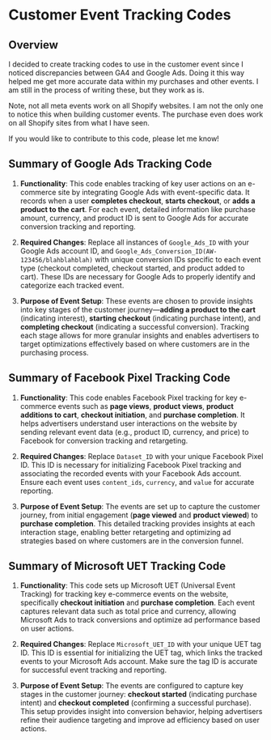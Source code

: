 # Customer Event Tracking Codes

## Overview
I decided to create tracking codes to use in the customer event since I noticed discrepancies between GA4 and Google Ads. Doing it this way helped me get more accurate data within my purchases and other events.
I am still in the process of writing these, but they work as is. 

Note, not all meta events work on all Shopify websites. I am not the only one to notice this when building customer events. The purchase even does work on all Shopify sites from what I have seen. 

If you would like to contribute to this code, please let me know!

## Summary of Google Ads Tracking Code

1. **Functionality**: This code enables tracking of key user actions on an e-commerce site by integrating Google Ads with event-specific data. It records when a user **completes checkout**, **starts checkout**, or **adds a product to the cart**. For each event, detailed information like purchase amount, currency, and product ID is sent to Google Ads for accurate conversion tracking and reporting.

2. **Required Changes**: Replace all instances of `Google_Ads_ID` with your Google Ads account ID, and `Google_Ads_Conversion_ID(AW-123456/blahblahblah)` with unique conversion IDs specific to each event type (checkout completed, checkout started, and product added to cart). These IDs are necessary for Google Ads to properly identify and categorize each tracked event.

3. **Purpose of Event Setup**: These events are chosen to provide insights into key stages of the customer journey—**adding a product to the cart** (indicating interest), **starting checkout** (indicating purchase intent), and **completing checkout** (indicating a successful conversion). Tracking each stage allows for more granular insights and enables advertisers to target optimizations effectively based on where customers are in the purchasing process.


## Summary of Facebook Pixel Tracking Code

1. **Functionality**: This code enables Facebook Pixel tracking for key e-commerce events such as **page views**, **product views**, **product additions to cart**, **checkout initiation**, and **purchase completion**. It helps advertisers understand user interactions on the website by sending relevant event data (e.g., product ID, currency, and price) to Facebook for conversion tracking and retargeting.

2. **Required Changes**: Replace `Dataset_ID` with your unique Facebook Pixel ID. This ID is necessary for initializing Facebook Pixel tracking and associating the recorded events with your Facebook Ads account. Ensure each event uses `content_ids`, `currency`, and `value` for accurate reporting.

3. **Purpose of Event Setup**: The events are set up to capture the customer journey, from initial engagement (**page viewed** and **product viewed**) to **purchase completion**. This detailed tracking provides insights at each interaction stage, enabling better retargeting and optimizing ad strategies based on where customers are in the conversion funnel.

## Summary of Microsoft UET Tracking Code

1. **Functionality**: This code sets up Microsoft UET (Universal Event Tracking) for tracking key e-commerce events on the website, specifically **checkout initiation** and **purchase completion**. Each event captures relevant data such as total price and currency, allowing Microsoft Ads to track conversions and optimize ad performance based on user actions.

2. **Required Changes**: Replace `Microsoft_UET_ID` with your unique UET tag ID. This ID is essential for initializing the UET tag, which links the tracked events to your Microsoft Ads account. Make sure the tag ID is accurate for successful event tracking and reporting.

3. **Purpose of Event Setup**: The events are configured to capture key stages in the customer journey: **checkout started** (indicating purchase intent) and **checkout completed** (confirming a successful purchase). This setup provides insight into conversion behavior, helping advertisers refine their audience targeting and improve ad efficiency based on user actions.

